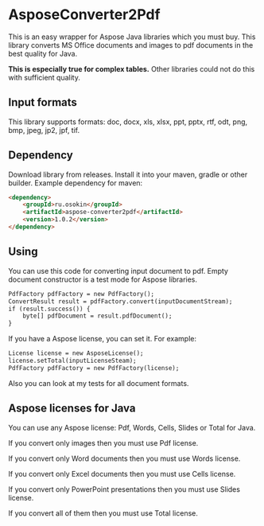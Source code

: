 # **AsposeConverter2Pdf**
This is an easy wrapper for Aspose Java libraries which you must buy.
This library converts MS Office documents and images to pdf documents in the best quality for Java.
 
**This is especially true for complex tables.** Other libraries could not do this with 
sufficient quality.

## Input formats
This library supports formats: doc, docx, xls, xlsx, ppt, pptx, rtf, odt, png, bmp, jpeg, jp2, jpf, tif.

## Dependency
Download library from releases.
Install it into your maven, gradle or other builder.
Example dependency for maven:
```html
<dependency>
    <groupId>ru.osokin</groupId>
    <artifactId>aspose-converter2pdf</artifactId>
    <version>1.0.2</version>
</dependency>
```

## Using
You can use this code for converting input document to pdf. Empty document constructor is a test mode for Aspose libraries.
```html
PdfFactory pdfFactory = new PdfFactory();
ConvertResult result = pdfFactory.convert(inputDocumentStream);
if (result.success()) {
    byte[] pdfDocument = result.pdfDocument();
}
```
If you have a Aspose license, you can set it. For example:
```html
License license = new AsposeLicense();
license.setTotal(inputLicenseSteam);
PdfFactory pdfFactory = new PdfFactory(license);
```
Also you can look at my tests for all document formats.

## Aspose licenses for Java
You can use any Aspose license: Pdf, Words, Cells, Slides or Total for Java.

If you convert only images then you must use Pdf license.

If you convert only Word documents then you must use Words license.

If you convert only Excel documents then you must use Cells license.

If you convert only PowerPoint presentations then you must use Slides license.

If you convert all of them then you must use Total license.

